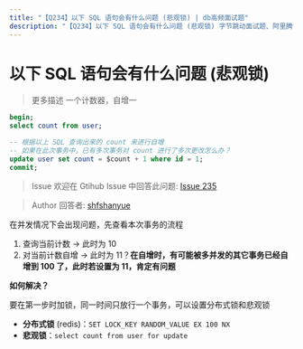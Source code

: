 ```yaml
---
title: "【Q234】以下 SQL 语句会有什么问题 (悲观锁) | db高频面试题"
description: "【Q234】以下 SQL 语句会有什么问题 (悲观锁) 字节跳动面试题、阿里腾讯面试题、美团小米面试题。"
---
```


# 以下 SQL 语句会有什么问题 (悲观锁)

> 更多描述
> 一个计数器，自增一

```sql
begin;
select count from user;

-- 根据以上 SQL 查询出来的 count 来进行自增
-- 如果在此次事务中，已有多次事务对 count 进行了多次更改怎么办？
update user set count = $count + 1 where id = 1;
commit;
```

> Issue
> 欢迎在 Gtihub Issue 中回答此问题: [Issue 235](https://github.com/shfshanyue/Daily-Question/issues/235)

> Author
> 回答者: [shfshanyue](https://github.com/shfshanyue)

在并发情况下会出现问题，先查看本次事务的流程

1. 查询当前计数 -> 此时为 10
1. 对当前计数自增 -> 此时为 11？**在自增时，有可能被多并发的其它事务已经自增到 100 了，此时若设置为 11，肯定有问题**

**如何解决？**

要在第一步时加锁，同一时间只放行一个事务，可以设置分布式锁和悲观锁

- **分布式锁** (redis)：`SET LOCK_KEY RANDOM_VALUE EX 100 NX`
- **悲观锁**：`select count from user for update`
